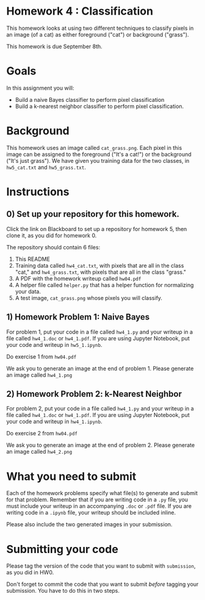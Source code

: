# Homework 4 : Classification

This homework looks at using two different techniques to classify pixels in an image (of a cat) as either foreground ("cat") or background ("grass").

This homework is due September 8th.

# Goals

In this assignment you will:

* Build a naive Bayes classifier to perform pixel classification
* Build a k-nearest neighbor classifier to perform pixel classification.

# Background

This homework uses an image called `cat_grass.png`. Each pixel in this image can be assigned to the foreground ("It's a cat!") or the background ("It's just grass"). We have given you training data for the two classes, in `hw5_cat.txt` and `hw5_grass.txt`.

# Instructions

## 0) Set up your repository for this homework.

Click the link on Blackboard to set up a repository for homework 5, then clone it, as you did for homework 0.

The repository should contain 6 files:

1. This README
2. Training data called `hw4_cat.txt`, with pixels that are all in the class "cat," and `hw4_grass.txt`, with pixels that are all in the class "grass."
3. A PDF with the homework writeup called `hw04.pdf`
4. A helper file called `helper.py` that has a helper function for normalizing your data.
5. A test image, `cat_grass.png` whose pixels you will classify.

## 1) Homework Problem 1: Naive Bayes

For problem 1, put your code in a file called `hw4_1.py` and your writeup in a file called `hw4_1.doc` or `hw4_1.pdf`. If you are using Jupyter Notebook, put your code and writeup in `hw5_1.ipynb`.

Do exercise 1 from `hw04.pdf`

We ask you to generate an image at the end of problem 1. Please generate an image called `hw4_1.png`

## 2) Homework Problem 2: k-Nearest Neighbor

For problem 2, put your code in a file called `hw4_1.py` and your writeup in a file called `hw4_1.doc` or `hw4_1.pdf`. If you are using Jupyter Notebook, put your code and writeup in `hw4_1.ipynb`.

Do exercise 2 from `hw04.pdf`

We ask you to generate an image at the end of problem 2. Please generate an image called `hw4_2.png`

# What you need to submit

Each of the homework problems specify what file(s) to generate and submit for
that problem. Remember that if you are writing code in a `.py` file, you must
include your writeup in an accompanying `.doc` or `.pdf` file. If you are
writing code in a `.ipynb` file, your writeup should be included inline.

Please also include the two generated images in your submission.

# Submitting your code

Please tag the version of the code that you want to submit with `submission`, as you did in HW0.

Don't forget to commit the code that you want to submit *before* tagging your submission. You have to do this in two steps.